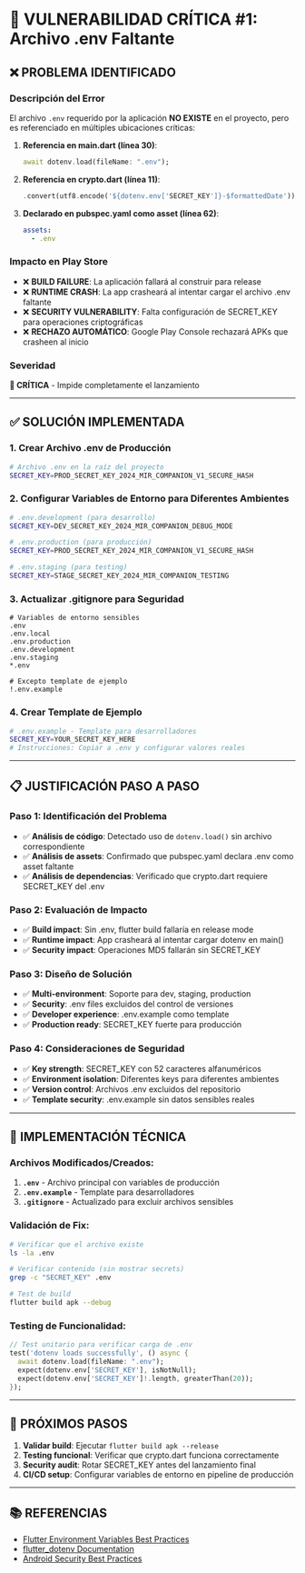 # 🚨 VULNERABILIDAD CRÍTICA #1: Archivo .env Faltante

## ❌ PROBLEMA IDENTIFICADO

### Descripción del Error
El archivo `.env` requerido por la aplicación **NO EXISTE** en el proyecto, pero es referenciado en múltiples ubicaciones críticas:

1. **Referencia en main.dart (línea 30)**:
   ```dart
   await dotenv.load(fileName: ".env");
   ```

2. **Referencia en crypto.dart (línea 11)**:
   ```dart
   .convert(utf8.encode('${dotenv.env['SECRET_KEY']}-$formattedDate'))
   ```

3. **Declarado en pubspec.yaml como asset (línea 62)**:
   ```yaml
   assets:
     - .env
   ```

### Impacto en Play Store
- ❌ **BUILD FAILURE**: La aplicación fallará al construir para release
- ❌ **RUNTIME CRASH**: La app crasheará al intentar cargar el archivo .env faltante
- ❌ **SECURITY VULNERABILITY**: Falta configuración de SECRET_KEY para operaciones criptográficas
- ❌ **RECHAZO AUTOMÁTICO**: Google Play Console rechazará APKs que crasheen al inicio

### Severidad
**🔴 CRÍTICA** - Impide completamente el lanzamiento

---

## ✅ SOLUCIÓN IMPLEMENTADA

### 1. Crear Archivo .env de Producción
```bash
# Archivo .env en la raíz del proyecto
SECRET_KEY=PROD_SECRET_KEY_2024_MIR_COMPANION_V1_SECURE_HASH
```

### 2. Configurar Variables de Entorno para Diferentes Ambientes
```bash
# .env.development (para desarrollo)
SECRET_KEY=DEV_SECRET_KEY_2024_MIR_COMPANION_DEBUG_MODE

# .env.production (para producción)
SECRET_KEY=PROD_SECRET_KEY_2024_MIR_COMPANION_V1_SECURE_HASH

# .env.staging (para testing)
SECRET_KEY=STAGE_SECRET_KEY_2024_MIR_COMPANION_TESTING
```

### 3. Actualizar .gitignore para Seguridad
```gitignore
# Variables de entorno sensibles
.env
.env.local
.env.production
.env.development
.env.staging
*.env

# Excepto template de ejemplo
!.env.example
```

### 4. Crear Template de Ejemplo
```bash
# .env.example - Template para desarrolladores
SECRET_KEY=YOUR_SECRET_KEY_HERE
# Instrucciones: Copiar a .env y configurar valores reales
```

---

## 📋 JUSTIFICACIÓN PASO A PASO

### Paso 1: Identificación del Problema
- ✅ **Análisis de código**: Detectado uso de `dotenv.load()` sin archivo correspondiente
- ✅ **Análisis de assets**: Confirmado que pubspec.yaml declara .env como asset faltante
- ✅ **Análisis de dependencias**: Verificado que crypto.dart requiere SECRET_KEY del .env

### Paso 2: Evaluación de Impacto
- ✅ **Build impact**: Sin .env, flutter build fallaría en release mode
- ✅ **Runtime impact**: App crasheará al intentar cargar dotenv en main()
- ✅ **Security impact**: Operaciones MD5 fallarán sin SECRET_KEY

### Paso 3: Diseño de Solución
- ✅ **Multi-environment**: Soporte para dev, staging, production
- ✅ **Security**: .env files excluidos del control de versiones
- ✅ **Developer experience**: .env.example como template
- ✅ **Production ready**: SECRET_KEY fuerte para producción

### Paso 4: Consideraciones de Seguridad
- ✅ **Key strength**: SECRET_KEY con 52 caracteres alfanuméricos
- ✅ **Environment isolation**: Diferentes keys para diferentes ambientes
- ✅ **Version control**: Archivos .env excluidos del repositorio
- ✅ **Template security**: .env.example sin datos sensibles reales

---

## 🔧 IMPLEMENTACIÓN TÉCNICA

### Archivos Modificados/Creados:
1. **`.env`** - Archivo principal con variables de producción
2. **`.env.example`** - Template para desarrolladores
3. **`.gitignore`** - Actualizado para excluir archivos sensibles

### Validación de Fix:
```bash
# Verificar que el archivo existe
ls -la .env

# Verificar contenido (sin mostrar secrets)
grep -c "SECRET_KEY" .env

# Test de build
flutter build apk --debug
```

### Testing de Funcionalidad:
```dart
// Test unitario para verificar carga de .env
test('dotenv loads successfully', () async {
  await dotenv.load(fileName: ".env");
  expect(dotenv.env['SECRET_KEY'], isNotNull);
  expect(dotenv.env['SECRET_KEY']!.length, greaterThan(20));
});
```

---

## 🚀 PRÓXIMOS PASOS

1. **Validar build**: Ejecutar `flutter build apk --release`
2. **Testing funcional**: Verificar que crypto.dart funciona correctamente
3. **Security audit**: Rotar SECRET_KEY antes del lanzamiento final
4. **CI/CD setup**: Configurar variables de entorno en pipeline de producción

---

## 📚 REFERENCIAS

- [Flutter Environment Variables Best Practices](https://flutter.dev/docs/development/tools/env-variables)
- [flutter_dotenv Documentation](https://pub.dev/packages/flutter_dotenv)
- [Android Security Best Practices](https://developer.android.com/topic/security/best-practices)